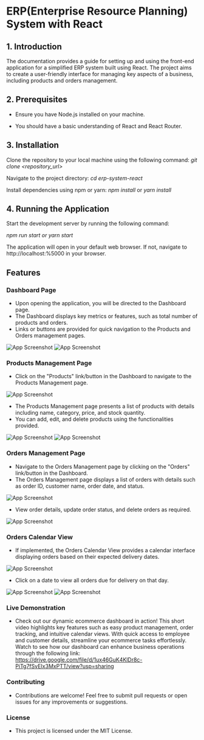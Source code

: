 # ERP(Enterprise Resource Planning) System with React

## 1. Introduction

The documentation provides a guide for setting up and using the front-end application for a simplified ERP system built using React. The project aims to create a user-friendly interface for managing key aspects of a business, including products and orders management.

## 2. Prerequisites

- Ensure you have Node.js installed on your machine.

- You should have a basic understanding of React and React Router.

## 3. Installation

Clone the repository to your local machine using the following command: *git clone <repository_url>*

Navigate to the project directory: *cd erp-system-react*

Install dependencies using npm or yarn: *npm install* or *yarn install*

## 4. Running the Application

Start the development server by running the following command: 

*npm run start or yarn start*

The application will open in your default web browser. If not, navigate to http://localhost:%5000 in your browser.



## Features

### Dashboard Page

- Upon opening the application, you will be directed to the Dashboard page.
- The Dashboard displays key metrics or features, such as total number of products and orders.
- Links or buttons are provided for quick navigation to the Products and Orders management pages.
  
![App Screenshot](https://github.com/piyush21g/erppk/blob/main/Screenshots/Screenshot%202024-03-14%20145127.png)
![App Screenshot](https://github.com/piyush21g/erppk/blob/main/Screenshots/Screenshot%202024-03-14%20145820.png)

### Products Management Page

- Click on the "Products" link/button in the Dashboard to navigate to the Products Management page.
  
![App Screenshot](https://github.com/piyush21g/erppk/blob/main/Screenshots/Screenshot%202024-03-14%20150245.png)

- The Products Management page presents a list of products with details including name, category, price, and stock quantity.
- You can add, edit, and delete products using the functionalities provided.
  
![App Screenshot](https://github.com/piyush21g/erppk/blob/main/Screenshots/Screenshot%202024-03-14%20150327.png)
![App Screenshot](https://github.com/piyush21g/erppk/blob/main/Screenshots/Screenshot%202024-03-14%20150347.png)

### Orders Management Page

- Navigate to the Orders Management page by clicking on the "Orders" link/button in the Dashboard.
- The Orders Management page displays a list of orders with details such as order ID, customer name, order date, and status.
  
![App Screenshot](https://github.com/piyush21g/erppk/blob/main/Screenshots/Screenshot%202024-03-14%20145912.png)

- View order details, update order status, and delete orders as required.
  
![App Screenshot](https://github.com/piyush21g/erppk/blob/main/Screenshots/Screenshot%202024-03-14%20155439.png)

### Orders Calendar View

- If implemented, the Orders Calendar View provides a calendar interface displaying orders based on their expected delivery dates.
  
![App Screenshot](https://github.com/piyush21g/erppk/blob/main/Screenshots/Screenshot%202024-03-14%20150127.png)

- Click on a date to view all orders due for delivery on that day.
  
![App Screenshot](https://github.com/piyush21g/erppk/blob/main/Screenshots/Screenshot%202024-03-14%20152039.png)
![App Screenshot](https://github.com/piyush21g/erppk/blob/main/Screenshots/Screenshot%202024-03-14%20150218.png)

### Live Demonstration

- Check out our dynamic ecommerce dashboard in action! This short video highlights key features such as easy product management, order tracking, and intuitive calendar views. With quick access to employee and customer details, streamline your ecommerce tasks effortlessly. Watch to see how our dashboard can enhance business operations through the following link: https://drive.google.com/file/d/1ux46GuK4KlDr8c-PiTg7fSvEIx3MxPTT/view?usp=sharing
### Contributing

- Contributions are welcome! Feel free to submit pull requests or open issues for any improvements or suggestions.

### License

- This project is licensed under the MIT License.





